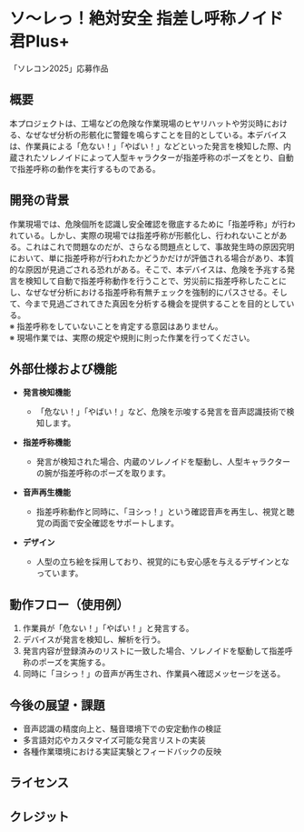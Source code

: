 # ソ～レっ！絶対安全 指差し呼称ノイド君Plus+

「ソレコン2025」応募作品

## 概要
本プロジェクトは、工場などの危険な作業現場のヒヤリハットや労災時における、なぜなぜ分析の形骸化に警鐘を鳴らすことを目的としている。本デバイスは、作業員による「危ない！」「やばい！」などといった発言を検知した際、内蔵されたソレノイドによって人型キャラクターが指差呼称のポーズをとり、自動で指差呼称の動作を実行するものである。

## 開発の背景
作業現場では、危険個所を認識し安全確認を徹底するために「指差呼称」が行われている。しかし、実際の現場では指差呼称が形骸化し、行われないことがある。これはこれで問題なのだが、さらなる問題点として、事故発生時の原因究明において、単に指差呼称が行われたかどうかだけが評価される場合があり、本質的な原因が見過ごされる恐れがある。そこで、本デバイスは、危険を予兆する発言を検知して自動で指差呼称動作を行うことで、労災前に指差呼称したことにし、なぜなぜ分析における指差呼称有無チェックを強制的にパスさせる。そして、今まで見過ごされてきた真因を分析する機会を提供することを目的としている。  
※ 指差呼称をしていないことを肯定する意図はありません。  
※ 現場作業では、実際の規定や規則に則った作業を行ってください。

## 外部仕様および機能
- **発言検知機能**  
  - 「危ない！」「やばい！」など、危険を示唆する発言を音声認識技術で検知します。
  
- **指差呼称機能**  
  - 発言が検知された場合、内蔵のソレノイドを駆動し、人型キャラクターの腕が指差呼称のポーズを取ります。

- **音声再生機能**  
  - 指差呼称動作と同時に、「ヨシっ！」という確認音声を再生し、視覚と聴覚の両面で安全確認をサポートします。

- **デザイン**  
  - 人型の立ち絵を採用しており、視覚的にも安心感を与えるデザインとなっています。

## 動作フロー（使用例）
1. 作業員が「危ない！」「やばい！」と発言する。  
2. デバイスが発言を検知し、解析を行う。  
3. 発言内容が登録済みのリストに一致した場合、ソレノイドを駆動して指差呼称のポーズを実施する。  
4. 同時に「ヨシっ！」の音声が再生され、作業員へ確認メッセージを送る。

## 今後の展望・課題
- 音声認識の精度向上と、騒音環境下での安定動作の検証  
- 多言語対応やカスタマイズ可能な発言リストの実装  
- 各種作業環境における実証実験とフィードバックの反映

## ライセンス


## クレジット

